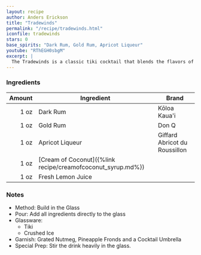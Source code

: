 ```yaml
---
layout: recipe
author: Anders Erickson
title: "Tradewinds"
permalink: "/recipe/tradewinds.html"
iconfile: tradewinds
stars: 0
base_spirits: "Dark Rum, Gold Rum, Apricot Liqueur"
youtube: "RThEGH0sbgM"
excerpt: |
  The Tradewinds is a classic tiki cocktail that blends the flavors of rum, apricot, coconut, and citrus.
---
```


### Ingredients

| Amount | Ingredient                                                  | Brand                         |
| -----: | ----------------------------------------------------------- | ----------------------------- |
|   1 oz | Dark Rum                                                    | Kōloa Kaua'i                  |
|   1 oz | Gold Rum                                                    | Don Q                         |
|   1 oz | Apricot Liqueur                                             | Giffard Abricot du Roussillon |
|   1 oz | [Cream of Coconut]({%link recipe/creamofcoconut_syrup.md%}) |
|   1 oz | Fresh Lemon Juice                                           |

### Notes

- Method: Build in the Glass
- Pour: Add all ingredients directly to the glass
- Glassware:
  - Tiki
  - Crushed Ice
- Garnish: Grated Nutmeg, Pineapple Fronds and a Cocktail Umbrella
- Special Prep: Stir the drink heavily in the glass.
